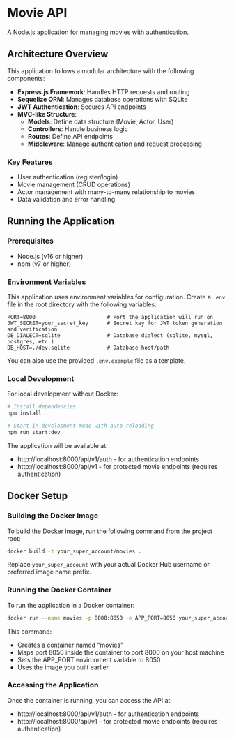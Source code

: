 # Movie API

A Node.js application for managing movies with authentication.

## Architecture Overview

This application follows a modular architecture with the following components:

- **Express.js Framework**: Handles HTTP requests and routing
- **Sequelize ORM**: Manages database operations with SQLite
- **JWT Authentication**: Secures API endpoints
- **MVC-like Structure**:
  - **Models**: Define data structure (Movie, Actor, User)
  - **Controllers**: Handle business logic
  - **Routes**: Define API endpoints
  - **Middleware**: Manage authentication and request processing

### Key Features

- User authentication (register/login)
- Movie management (CRUD operations)
- Actor management with many-to-many relationship to movies
- Data validation and error handling

## Running the Application

### Prerequisites

- Node.js (v16 or higher)
- npm (v7 or higher)

### Environment Variables

This application uses environment variables for configuration. Create a `.env` file in the root directory with the following variables:

```
PORT=8000                       # Port the application will run on
JWT_SECRET=your_secret_key      # Secret key for JWT token generation and verification
DB_DIALECT=sqlite               # Database dialect (sqlite, mysql, postgres, etc.)
DB_HOST=./dev.sqlite            # Database host/path
```

You can also use the provided `.env.example` file as a template.

### Local Development

For local development without Docker:

```bash
# Install dependencies
npm install

# Start in development mode with auto-reloading
npm run start:dev
```

The application will be available at:
- http://localhost:8000/api/v1/auth - for authentication endpoints
- http://localhost:8000/api/v1 - for protected movie endpoints (requires authentication)

## Docker Setup

### Building the Docker Image

To build the Docker image, run the following command from the project root:

```bash
docker build -t your_super_account/movies .
```

Replace `your_super_account` with your actual Docker Hub username or preferred image name prefix.

### Running the Docker Container

To run the application in a Docker container:

```bash
docker run --name movies -p 8000:8050 -e APP_PORT=8050 your_super_account/movies
```

This command:
- Creates a container named "movies"
- Maps port 8050 inside the container to port 8000 on your host machine
- Sets the APP_PORT environment variable to 8050
- Uses the image you built earlier

### Accessing the Application

Once the container is running, you can access the API at:
- http://localhost:8000/api/v1/auth - for authentication endpoints
- http://localhost:8000/api/v1 - for protected movie endpoints (requires authentication)
